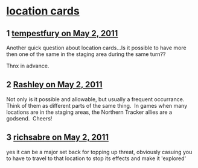 # [location cards](https://community.fantasyflightgames.com/topic/46117-location-cards/)

## 1 [tempestfury on May 2, 2011](https://community.fantasyflightgames.com/topic/46117-location-cards/?do=findComment&comment=462070)

Another quick question about location cards...Is it possible to have more then one of the same in the staging area during the same turn??

Thnx in advance.

## 2 [Rashley on May 2, 2011](https://community.fantasyflightgames.com/topic/46117-location-cards/?do=findComment&comment=462112)

Not only is it possible and allowable, but usually a frequent occurrance.  Think of them as different parts of the same thing.  In games when many locations are in the staging areas, the Northern Tracker allies are a godsend.  Cheers!

## 3 [richsabre on May 2, 2011](https://community.fantasyflightgames.com/topic/46117-location-cards/?do=findComment&comment=462129)

yes it can be a major set back for topping up threat, obviously casuing you to have to travel to that location to stop its effects and make it 'explored'

